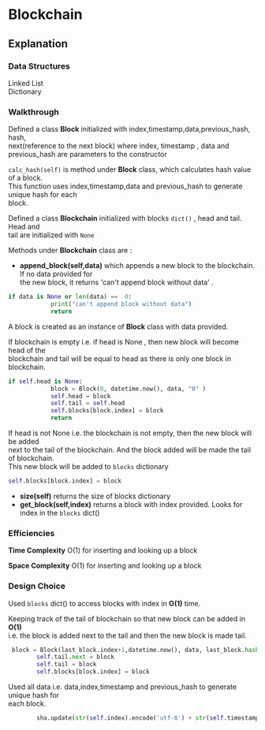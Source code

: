# Blockchain  
## Explanation  
  
### Data Structures  
Linked List  
Dictionary  
  
### Walkthrough  
Defined a class **Block** initialized with index,timestamp,data,previous_hash, hash,  
next(reference to the next block) where  index, timestamp , data and previous_hash are parameters to the constructor  
  
`calc_hash(self)` is method under **Block** class, which calculates hash value of a block.  
This function uses index,timestamp,data and previous_hash to generate unique hash for each  
block.  
  

Defined a class **Blockchain** initialized with blocks `dict()` , head and tail. Head and  
tail are initialized with `None`  
  
Methods under **Blockchain** class are :  
  
- **append_block(self,data)**  which appends a new block to the blockchain. If no data provided for  
the new block, it returns 'can't append block without data'  .
```python
if data is None or len(data) ==  0:
            print("can't append block without data")
            return
```
A block is created as an instance of **Block** class with data provided.  

If blockchain is empty i.e. if head is None , then new block will become head of the  
blockchain and tail will be equal to head as there is only one block in blockchain.
```python
if self.head is None:
            block = Block(0, datetime.now(), data, "0" )
            self.head = block
            self.tail = self.head
            self.blocks[block.index] = block
            return
```
If head is not None i.e. the blockchain is not empty, then the new block will be added  
next to the tail of the blockchain. And the block added will be made the tail of blockchain.  
This new block will be added to `blocks` dictionary  
```python
self.blocks[block.index] = block
```  
  
- **size(self)** returns the size of blocks dictionary  
- **get_block(self,index)** returns a block with index provided. Looks for index in the `blocks` dict()  
  
### Efficiencies  

**Time Complexity**  O(1) for inserting and looking up a block  

**Space Complexity**  O(1) for inserting and looking up a block  
  


### Design Choice  
Used `blocks` dict() to access blocks with index in **O(1)** time.  
  
Keeping track of the tail of blockchain so that new block can be added in **O(1)**  
i.e. the block is added next to the tail and then the new block is made tail.  
```python
 block = Block(last_block.index+1,datetime.now(), data, last_block.hash )
        self.tail.next = block
        self.tail = block
        self.blocks[block.index] = block
```
  
Used all data i.e. data,index,timestamp and previous_hash to generate unique hash for  
each block.  
```python
        sha.update(str(self.index).encode('utf-8') + str(self.timestamp).encode('utf-8') + str(self.data).encode('utf-8') + str(self.previous_hash).encode('utf-8'))
```  
  
